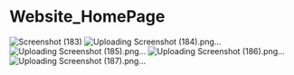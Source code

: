 # Website_HomePage

![Screenshot (183)](https://github.com/Unaizz/Website_HomePage/assets/94504919/c222e041-ff1d-448d-9993-9fbd2d2a4713)
![Uploading Screenshot (184).png…]()
![Uploading Screenshot (185).png…]()
![Uploading Screenshot (186).png…]()
![Uploading Screenshot (187).png…]()
